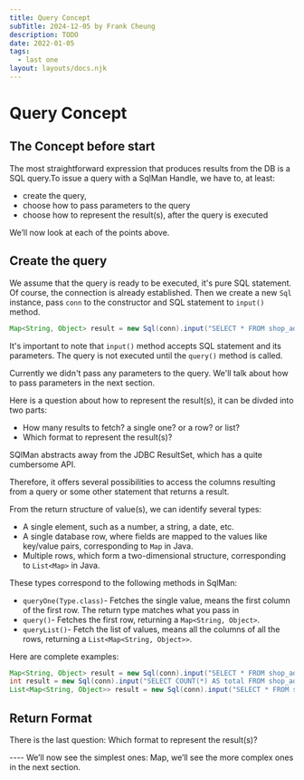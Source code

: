```yaml
---
title: Query Concept
subTitle: 2024-12-05 by Frank Cheung
description: TODO
date: 2022-01-05
tags:
  - last one
layout: layouts/docs.njk
---
```

# Query Concept
## The Concept before start

The most straightforward expression that produces results from the DB is a SQL query.To issue a query with a SqlMan Handle, we have to, at least:

- create the query, 
- choose how to pass parameters to the query
- choose how to represent the result(s), after the query is executed

We’ll now look at each of the points above.

## Create the query
We assume that the query is ready to be executed, it's pure SQL statement. Of course, the connection is already established. Then we create a new `Sql` instance, pass `conn` to the constructor and SQL statement to `input()` method.

```java
Map<String, Object> result = new Sql(conn).input("SELECT * FROM shop_address").query(); // fetch the first one
```

It's important to note that `input()` method accepts SQL statement and its parameters. The query is not executed until the `query()` method is called.

Currently we didn't pass any parameters to the query. We'll talk about how to pass parameters in the next section.

Here is a question about how to represent the result(s), it can be divded into two parts: 

- How many results to fetch? a single one? or a row? or list?
- Which format to represent the result(s)?

SQlMan abstracts away from the JDBC ResultSet, which has a quite cumbersome API.

Therefore, it offers several possibilities to access the columns resulting from a query or some other statement that returns a result. 

From the return structure of value(s), we can identify several types:

- A single element, such as a number, a string, a date, etc.
- A single database row, where fields are mapped to the values like key/value pairs, corresponding to `Map` in Java.
- Multiple rows, which form a two-dimensional structure, corresponding to `List<Map>` in Java.

These types correspond to the following methods in SqlMan:


- `queryOne(Type.class)`- Fetches the single value, means the first column of the first row. The return type matches what you pass in
- `query()`- Fetches the first row, returning a `Map<String, Object>`.
- `queryList()`- Fetch the list of values, means all the columns of all the rows, returning a `List<Map<String, Object>>`.

Here are complete examples:

```java
Map<String, Object> result = new Sql(conn).input("SELECT * FROM shop_address").query(); // fetch the first one
int result = new Sql(conn).input("SELECT COUNT(*) AS total FROM shop_address").queryOne(int.class); // fetch the first one
List<Map<String, Object>> result = new Sql(conn).input("SELECT * FROM shop_address").queryList();
```
## Return Format
There is the last question: Which format to represent the result(s)?

---- We’ll now see the simplest ones: Map, we’ll see the more complex ones in the next section.